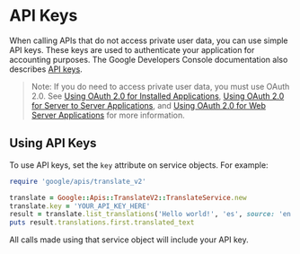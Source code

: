 # API Keys

When calling APIs that do not access private user data, you can use simple API keys. These keys are used to authenticate your application for accounting purposes. The Google Developers Console documentation also describes [API keys](https://developers.google.com/console/help/using-keys).

> Note: If you do need to access private user data, you must use OAuth 2.0. See [Using OAuth 2.0 for Installed Applications](oauth-installed.md), [Using OAuth 2.0 for Server to Server Applications](oauth-server.md), and [Using OAuth 2.0 for Web Server Applications](oauth-web.md) for more information.

## Using API Keys

To use API keys, set the `key` attribute on service objects. For example:

```ruby
require 'google/apis/translate_v2'

translate = Google::Apis::TranslateV2::TranslateService.new
translate.key = 'YOUR_API_KEY_HERE'
result = translate.list_translations('Hello world!', 'es', source: 'en')
puts result.translations.first.translated_text
```

All calls made using that service object will include your API key.

